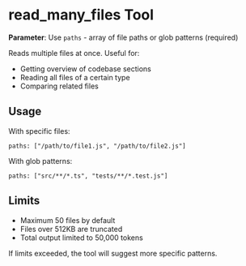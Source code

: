 # read_many_files Tool

**Parameter**: Use `paths` - array of file paths or glob patterns (required)

Reads multiple files at once. Useful for:

- Getting overview of codebase sections
- Reading all files of a certain type
- Comparing related files

## Usage

With specific files:

```
paths: ["/path/to/file1.js", "/path/to/file2.js"]
```

With glob patterns:

```
paths: ["src/**/*.ts", "tests/**/*.test.js"]
```

## Limits

- Maximum 50 files by default
- Files over 512KB are truncated
- Total output limited to 50,000 tokens

If limits exceeded, the tool will suggest more specific patterns.
